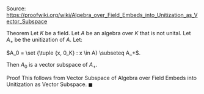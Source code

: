 # 

Source: https://proofwiki.org/wiki/Algebra_over_Field_Embeds_into_Unitization_as_Vector_Subspace

Theorem
Let $K$ be a field.
Let $A$ be an algebra over $K$ that is not unital. 
Let $A_+$ be the unitization of $A$.
Let:

$A_0 = \set {\tuple {x, 0_K} : x \in A} \subseteq A_+$.

Then $A_0$ is a vector subspace of $A_+$.


Proof
This follows from Vector Subspace of Algebra over Field Embeds into Unitization as Vector Subspace.
$\blacksquare$





